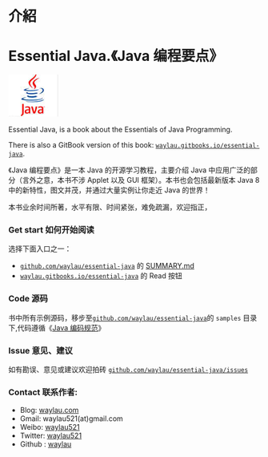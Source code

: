 # 介紹

# Essential Java.《Java 编程要点》

![](img/java_logo.jpg)

Essential Java, is a book about the Essentials of Java Programming.

There is also a GitBook version of this book: [`waylau.gitbooks.io/essential-java`](http://waylau.gitbooks.io/essential-java).

《Java 编程要点》是一本 Java 的开源学习教程，主要介绍 Java 中应用广泛的部分（言外之意，本书不涉 Applet 以及 GUI 框架）。本书也会包括最新版本 Java 8 中的新特性，图文并茂，并通过大量实例让你走近 Java 的世界！

本书业余时间所著，水平有限、时间紧张，难免疏漏，欢迎指正，

### Get start 如何开始阅读

选择下面入口之一：

*   [`github.com/waylau/essential-java`](https://github.com/waylau/essential-java) 的 [SUMMARY.md](https://github.com/waylau/essential-java/blob/master/SUMMARY.md)
*   [`waylau.gitbooks.io/essential-java`](http://waylau.gitbooks.io/essential-java) 的 Read 按钮

### Code 源码

书中所有示例源码，移步至[`github.com/waylau/essential-java`](https://github.com/waylau/essential-java)的 `samples` 目录下,代码遵循《[Java 编码规范](http://waylau.com/java-code-conventions)》

### Issue 意见、建议

如有勘误、意见或建议欢迎拍砖 [`github.com/waylau/essential-java/issues`](https://github.com/waylau/essential-java/issues)

### Contact 联系作者:

*   Blog: [waylau.com](http://waylau.com)
*   Gmail: waylau521(at)gmail.com
*   Weibo: [waylau521](http://weibo.com/waylau521)
*   Twitter: [waylau521](https://twitter.com/waylau521)
*   Github : [waylau](https://github.com/waylau)